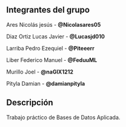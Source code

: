 ## Integrantes del grupo

Ares Nicolás jesús        - **@Nicolasares05**  

Diaz Ortiz Lucas Javier   -	**@Lucasjd010**  

Larriba	Pedro Ezequiel    - **@Piteeerr**  

Liber	Federico Manuel     - **@FeduuML**  

Murillo	Joel              - **@naGIX1212**  

Pityla Damian	            - **@damianpityla**  

## Descripción
Trabajo práctico de Bases de Datos Aplicada.
